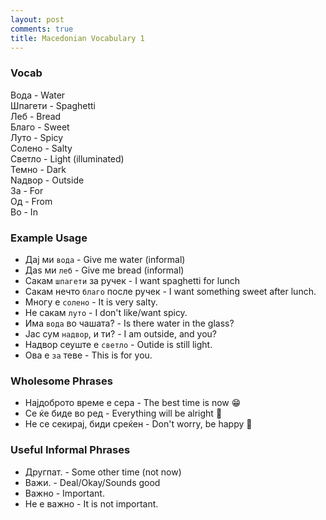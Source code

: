 ```yaml
---
layout: post
comments: true
title: Macedonian Vocabulary 1
---
```



### Vocab 

 Вода - Water <br/>
 Шпагети - Spaghetti <br/>
 Леб - Bread <br/>
 Благо - Sweet <br/>
 Луто  - Spicy <br/>
 Солено - Salty <br/>
 Cветло - Light (illuminated)  <br/>
 Темно - Dark <br/>
 Nадвор - Outside <br/>
 За - For <br/>
 Од - From <br/>
 Во - In <br/>

### Example Usage 

 * Дај ми `вода` - Give me water (informal)
 * Даѕ ми `леб` - Give me bread (informal)
 * Cакам `шпагети` за ручек - I want spaghetti for lunch
 * Сакам нечто `благо` после ручек - I want something sweet after lunch.
 * Многу е `солено` - It is very salty.
 * Не сакам `луто` - I don't like/want spicy.
 * Има `вода` во чашата? - Is there water in the glass?
 * Јас сум `надвор`, и ти? - I am outside, and you?
 * Надвор сеуште е `светло` - Outide is still light. 
 * Ова е `за` теве - This is for you.


### Wholesome Phrases 

 * Најдоброто време е сера - The best time is now 😁
 * Се ќе биде во ред - Everything will be alright 🤗
 * Не се секирај, биди среќен - Don't worry, be happy 🎈


### Useful Informal Phrases

 * Другпат. - Some other time (not now) 
 * Важи. - Deal/Okay/Sounds good
 * Важно - Important.
 * Не е важно - It is not important.





